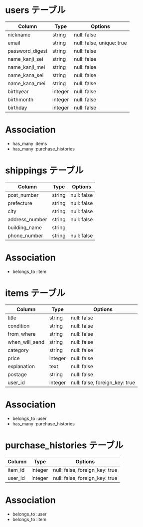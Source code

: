 # users テーブル
| Column                 | Type              | Options                       |
| ---------------------- | ----------------- | ----------------------------- |
| nickname               | string            | null: false                   |
| email                  | string            | null: false, unique: true      |
| password_digest        | string            | null: false                   |
| name_kanji_sei         | string            | null: false                   |
| name_kanji_mei         | string            | null: false                   |
| name_kana_sei          | string            | null: false                   |
| name_kana_mei          | string            | null: false                   |
| birthyear              | integer           | null: false                   |
| birthmonth             | integer           | null: false                   |
| birthday               | integer           | null: false                   |

# Association
- has_many :items
- has_many :purchase_histories

# shippings テーブル
| Column                | Type   | Options     |
| --------------------- | ------ | ----------- |
| post_number           | string | null: false |
| prefecture            | string | null: false |
| city                  | string | null: false |
| address_number        | string | null: false |
| building_name         | string |             |
| phone_number          | string | null: false |

# Association
- belongs_to :item

# items テーブル
| Column               | Type    | Options                        |
| -------------------- | ------- | ------------------------------ |
| title                | string  | null: false                    |
| condition            | string  | null: false                    |
| from_where           | string  | null: false                    |
| when_will_send       | string  | null: false                    |
| category             | string  | null: false                    |
| price                | integer | null: false                    |
| explanation          | text    | null: false                    |
| postage              | string  | null: false                    |
| user_id              | integer | null: false, foreign_key: true |

# Association
- belongs_to :user
- has_many :purchase_histories

# purchase_histories テーブル
| Column               | Type    | Options                        |
| -------------------- | ------- | ------------------------------ |
| item_id              | integer | null: false, foreign_key: true |
| user_id              | integer | null: false, foreign_key: true |

# Association
- belongs_to :user
- belongs_to :item
